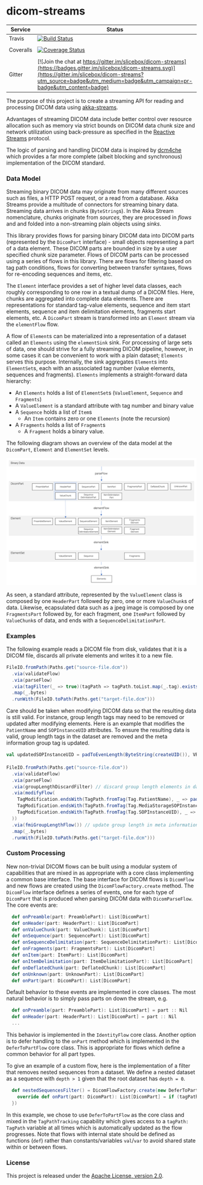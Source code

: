 # dicom-streams

Service | Status | Description
------- | ------ | -----------
Travis            | [![Build Status](https://travis-ci.org/slicebox/dicom-streams.svg?branch=develop)](https://travis-ci.org/slicebox/dicom-streams.svg?branch=develop) | [Tests](https://travis-ci.org/slicebox/dicom-streams/)
Coveralls         | [![Coverage Status](https://coveralls.io/repos/github/slicebox/dicom-streams/badge.svg?branch=develop)](https://coveralls.io/github/slicebox/dicom-streams?branch=develop) | Code coverage
Gitter            | [![Join the chat at https://gitter.im/slicebox/dicom-streams](https://badges.gitter.im/slicebox/dicom-streams.svg)](https://gitter.im/slicebox/dicom-streams?utm_source=badge&utm_medium=badge&utm_campaign=pr-badge&utm_content=badge) | Chatroom

The purpose of this project is to create a streaming API for reading and processing DICOM data using [akka-streams](http://doc.akka.io/docs/akka/current/scala/stream/index.html). 

Advantages of streaming DICOM data include better control over resource allocation such as memory via strict bounds on 
DICOM data chunk size and network utilization using back-pressure as specified in the 
[Reactive Streams](http://www.reactive-streams.org/) protocol.

The logic of parsing and handling DICOM data is inspired by [dcm4che](https://github.com/dcm4che/dcm4che)
which provides a far more complete (albeit blocking and synchronous) implementation of the DICOM standard.

### Data Model

Streaming binary DICOM data may originate from many different sources such as files, a HTTP POST request, or a read from
a database. Akka Streams provide a multitude of connectors for streaming binary data. Streaming data arrives in chunks
(`ByteString`s). In the Akka Stream nomenclature, chunks originate from _sources_, they are processed in _flows_ and
and folded into a non-streaming plain objects using _sinks_. 

This library provides flows for parsing binary DICOM data into DICOM parts (represented by the `DicomPart` interface) - 
small objects representing a part of a data element. These DICOM parts are bounded in size by a user specified chunk 
size parameter. Flows of DICOM parts can be processed using a series of flows in this library. There are flows for 
filtering based on tag path conditions, flows for converting between transfer syntaxes, flows for re-encoding sequences 
and items, etc. 

The `Element` interface provides a set of higher level data classes, each roughly corresponding to one row in a textual
dump of a DICOM files. Here, chunks are aggregated into complete data elements. There are representations for standard
tag-value elements, sequence and item start elements, sequence and item delimitation elements, fragments start elements,
etc. A `DicomPart` stream is transformed into an `Element` stream via the `elementFlow` flow.

A flow of `Element`s can be materialized into a representation of a dataset called an `Elements` using the `elementSink`
sink. For processing of large sets of data, one should strive for a fully streaming DICOM pipeline, however, in some 
cases it can be convenient to work with a plain dataset; `Elements` serves this purpose. Internally, the sink aggregates
`Element`s into `ElementSet`s, each with an asssociated tag number (value elements, sequences and fragments). `Elements`
implements a straight-forward data hierarchy:
* An `Elements` holds a list of `ElementSet`s (`ValueElement`, `Sequence` and `Fragments`)
* A `ValueElement` is a standard attribute with tag number and binary value
* A `Sequence` holds a list of `Item`s
  * An `Item` contains zero or one `Elements` (note the recursion)
* A `Fragments` holds a list of `Fragment`s
  * A `Fragment` holds a binary value. 

The following diagram shows an overview of the data model at the `DicomPart`, `Element` and `ElementSet` levels.

![Data model](README/data-model.png)

As seen, a standard attribute, represented by the `ValueElement` class is composed by one `HeaderPart` followed by zero,
one or more `ValueChunk`s of data. Likewise, ecapsulated data such as a jpeg image is composed by one `FragmentsPart`
followed by, for each fragment, one `ItemPart` followed by `ValueChunk`s of data, and ends with a
`SequenceDelimitationPart`.

### Examples

The following example reads a DICOM file from disk, validates that it is a DICOM file, discards all private elements
and writes it to a new file.

```scala
FileIO.fromPath(Paths.get("source-file.dcm"))
  .via(validateFlow)
  .via(parseFlow)
  .via(tagFilter(_ => true)(tagPath => tagPath.toList.map(_.tag).exists(isPrivate))) // no private elements anywhere on tag path
  .map(_.bytes)
  .runWith(FileIO.toPath(Paths.get("target-file.dcm")))
```

Care should be taken when modifying DICOM data so that the resulting data is still valid. For instance, group length
tags may need to be removed or updated after modifying elements. Here is an example that modifies the `PatientName`
and `SOPInstanceUID` attributes. To ensure the resulting data is valid, group length tags in the dataset are removed and
the meta information group tag is updated.

```scala
val updatedSOPInstanceUID = padToEvenLength(ByteString(createUID()), VR.UI)

FileIO.fromPath(Paths.get("source-file.dcm"))
  .via(validateFlow)
  .via(parseFlow)
  .via(groupLengthDiscardFilter) // discard group length elements in dataset
  .via(modifyFlow(
    TagModification.endsWith(TagPath.fromTag(Tag.PatientName), _ => padToEvenLength(ByteString("John Doe"), VR.PN), insert = false),
    TagModification.endsWith(TagPath.fromTag(Tag.MediaStorageSOPInstanceUID), _ => updatedSOPInstanceUID, insert = false),
    TagModification.endsWith(TagPath.fromTag(Tag.SOPInstanceUID), _ => updatedSOPInstanceUID, insert = true),
  ))
  .via(fmiGroupLengthFlow()) // update group length in meta information, if present
  .map(_.bytes)
  .runWith(FileIO.toPath(Paths.get("target-file.dcm")))
```

### Custom Processing
New non-trivial DICOM flows can be built using a modular system of capabilities that are mixed in as appropriate with a 
core class implementing a common base interface. The base interface for DICOM flows is `DicomFlow` and new flows are 
created using the `DicomFlowFactory.create` method. The `DicomFlow` interface defines a series of events, one for each
type of `DicomPart` that is produced when parsing DICOM data with `DicomParseFlow`. The core events are:
```scala
  def onPreamble(part: PreamblePart): List[DicomPart]
  def onHeader(part: HeaderPart): List[DicomPart]
  def onValueChunk(part: ValueChunk): List[DicomPart]
  def onSequence(part: SequencePart): List[DicomPart]
  def onSequenceDelimitation(part: SequenceDelimitationPart): List[DicomPart]
  def onFragments(part: FragmentsPart): List[DicomPart]
  def onItem(part: ItemPart): List[DicomPart]
  def onItemDelimitation(part: ItemDelimitationPart): List[DicomPart]
  def onDeflatedChunk(part: DeflatedChunk): List[DicomPart]
  def onUnknown(part: UnknownPart): List[DicomPart]
  def onPart(part: DicomPart): List[DicomPart]
```
Default behavior to these events are implemented in core classes. The most natural behavior is to simply pass parts on
down the stream, e.g. 
```scala
  def onPreamble(part: PreamblePart): List[DicomPart] = part :: Nil
  def onHeader(part: HeaderPart): List[DicomPart] = part :: Nil
  ...
```
This behavior is implemented in the `IdentityFlow` core class. Another option is to defer handling to the `onPart` method
which is implemented in the `DeferToPartFlow` core class. This is appropriate for flows which define a common 
behavior for all part types. 

To give an example of a custom flow, here is the implementation of a filter that removes 
nested sequences from a dataset. We define a nested dataset as a sequence with `depth > 1` given that the root dataset 
has `depth = 0`.
```scala
  def nestedSequencesFilter() = DicomFlowFactory.create(new DeferToPartFlow with TagPathTracking {
    override def onPart(part: DicomPart): List[DicomPart] = if (tagPath.depth() > 1) Nil else part :: Nil
  })
```
In this example, we chose to use `DeferToPartFlow` as the core class and mixed in the `TagPathTracking` capability
which gives access to a `tagPath: TagPath` variable at all times which is automatically updated as the flow progresses.
Note that flows with internal state should be defined as functions (`def`) rather than constants/variables `val`/`var`
to avoid shared state within or between flows.

### License

This project is released under the [Apache License, version 2.0](./LICENSE).
